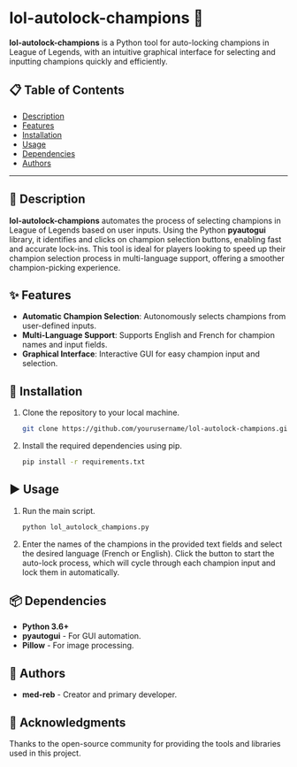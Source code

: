 # lol-autolock-champions 🔎

**lol-autolock-champions** is a Python tool for auto-locking champions in League of Legends, with an intuitive graphical interface for selecting and inputting champions quickly and efficiently. 

## 📋 Table of Contents
- [Description](#-description)
- [Features](#-features)
- [Installation](#-installation)
- [Usage](#-usage)
- [Dependencies](#-dependencies)
- [Authors](#-authors)

---

## 📝 Description

**lol-autolock-champions** automates the process of selecting champions in League of Legends based on user inputs. Using the Python **pyautogui** library, it identifies and clicks on champion selection buttons, enabling fast and accurate lock-ins. This tool is ideal for players looking to speed up their champion selection process in multi-language support, offering a smoother champion-picking experience.

## ✨ Features

- **Automatic Champion Selection**: Autonomously selects champions from user-defined inputs.
- **Multi-Language Support**: Supports English and French for champion names and input fields.
- **Graphical Interface**: Interactive GUI for easy champion input and selection.

## 🚀 Installation

1. Clone the repository to your local machine.
   ```bash
   git clone https://github.com/yourusername/lol-autolock-champions.git

2. Install the required dependencies using pip.
   ```bash
   pip install -r requirements.txt

## ▶️ Usage

1. Run the main script.
   ```bash
   python lol_autolock_champions.py

2. Enter the names of the champions in the provided text fields and select the desired language (French or English). Click the button to start the auto-lock process, which will cycle through each champion input and lock them in automatically.

## 📦 Dependencies

- **Python 3.6+**
- **pyautogui** - For GUI automation.
- **Pillow** - For image processing.

## 👥 Authors

- **med-reb** - Creator and primary developer.

## 🎉 Acknowledgments

Thanks to the open-source community for providing the tools and libraries used in this project.
